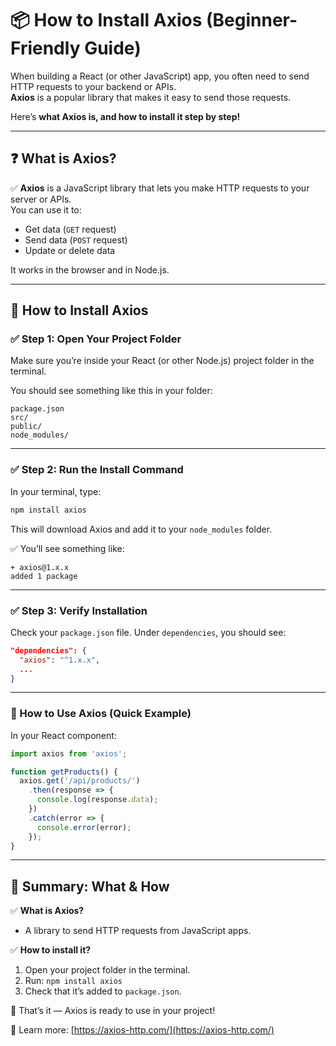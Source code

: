 # 📦 How to Install Axios (Beginner-Friendly Guide)

When building a React (or other JavaScript) app, you often need to send HTTP requests to your backend or APIs.  
**Axios** is a popular library that makes it easy to send those requests.

Here’s **what Axios is, and how to install it step by step!**

---

## ❓ What is Axios?

✅ **Axios** is a JavaScript library that lets you make HTTP requests to your server or APIs.  
You can use it to:
- Get data (`GET` request)
- Send data (`POST` request)
- Update or delete data

It works in the browser and in Node.js.

---

## 🔷 How to Install Axios

### ✅ Step 1: Open Your Project Folder

Make sure you’re inside your React (or other Node.js) project folder in the terminal.

You should see something like this in your folder:
```
package.json
src/
public/
node_modules/
```

---

### ✅ Step 2: Run the Install Command

In your terminal, type:

```bash
npm install axios
```

This will download Axios and add it to your `node_modules` folder.

✅ You’ll see something like:
```
+ axios@1.x.x
added 1 package
```

---

### ✅ Step 3: Verify Installation

Check your `package.json` file. Under `dependencies`, you should see:
```json
"dependencies": {
  "axios": "^1.x.x",
  ...
}
```

---

### 🔷 How to Use Axios (Quick Example)

In your React component:

```jsx
import axios from 'axios';

function getProducts() {
  axios.get('/api/products/')
    .then(response => {
      console.log(response.data);
    })
    .catch(error => {
      console.error(error);
    });
}
```

---

## 🏁 Summary: What & How

✅ **What is Axios?**
- A library to send HTTP requests from JavaScript apps.

✅ **How to install it?**
1. Open your project folder in the terminal.
2. Run: `npm install axios`
3. Check that it’s added to `package.json`.

🎉 That’s it — Axios is ready to use in your project!

🔗 Learn more: [https://axios-http.com/](https://axios-http.com/)

